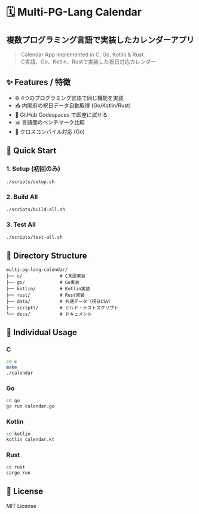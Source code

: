 # 🗓️ Multi-PG-Lang Calendar
## 複数プログラミング言語で実装したカレンダーアプリ

> Calendar App implemented in C, Go, Kotlin & Rust  
> C言語、Go、Kotlin、Rustで実装した祝日対応カレンダー

## ✨ Features / 特徴

- 🌐 4つのプログラミング言語で同じ機能を実装
- 📥 内閣府の祝日データ自動取得 (Go/Kotlin/Rust)
- 🚀 GitHub Codespaces で即座に試せる
- 📊 言語間のベンチマーク比較
- 🔄 クロスコンパイル対応 (Go)

## 🚀 Quick Start

### 1. Setup (初回のみ)
```bash
./scripts/setup.sh
```

### 2. Build All
```bash
./scripts/build-all.sh
```

### 3. Test All
```bash
./scripts/test-all.sh
```

## 📁 Directory Structure
```
multi-pg-lang-calendar/
├── c/              # C言語実装
├── go/             # Go実装
├── kotlin/         # Kotlin実装
├── rust/           # Rust実装
├── data/           # 共通データ（祝日CSV）
├── scripts/        # ビルド・テストスクリプト
└── docs/           # ドキュメント
```

## 🎯 Individual Usage

### C
```bash
cd c
make
./calendar
```

### Go
```bash
cd go
go run calendar.go
```

### Kotlin
```bash
cd kotlin
kotlin calendar.kt
```

### Rust
```bash
cd rust
cargo run
```

## 📄 License

MIT License
